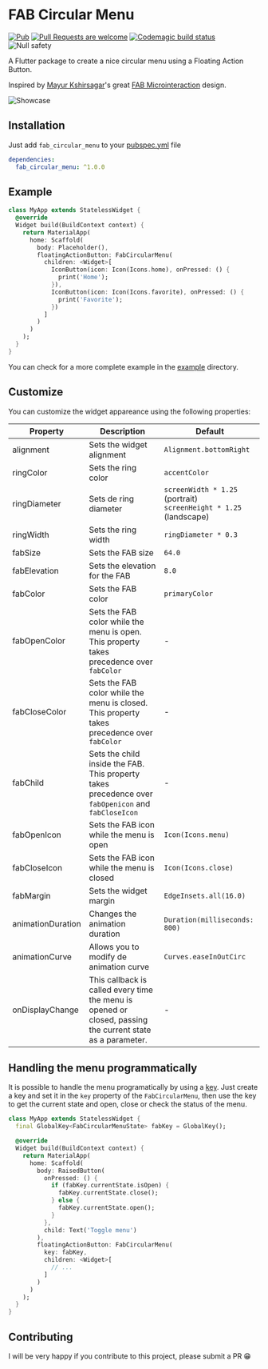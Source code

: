 # FAB Circular Menu 
[![Pub](https://img.shields.io/pub/v/fab_circular_menu.svg)](https://pub.dev/packages/fab_circular_menu)
[![Pull Requests are welcome](https://img.shields.io/badge/license-MIT-blue)](https://github.com/marianocordoba/fab-circular-menu/blob/master/LICENSE)
[![Codemagic build status](https://api.codemagic.io/apps/5cf6ad31434563000a9534d5/5cf6ad31434563000a9534d4/status_badge.svg)](https://codemagic.io/apps/5cf6ad31434563000a9534d5/5cf6ad31434563000a9534d4/latest_build)
![Null safety](https://img.shields.io/badge/null%20safety-true-brightgreen)

A Flutter package to create a nice circular menu using a Floating Action Button.

Inspired by [Mayur Kshirsagar](https://dribbble.com/mayurksgr)'s great [FAB Microinteraction](https://dribbble.com/shots/4354100-Daily-UI-Challenge-Day-75-FAB-Microinteraction) design.

![Showcase](https://i.imgur.com/ErrNnAw.gif)

## Installation

Just add `fab_circular_menu` to your [pubspec.yml](https://flutter.io/using-packages/) file

```yml
dependencies:
  fab_circular_menu: ^1.0.0
```

## Example

```dart
class MyApp extends StatelessWidget {
  @override
  Widget build(BuildContext context) {
    return MaterialApp(
      home: Scaffold(
        body: Placeholder(),
        floatingActionButton: FabCircularMenu(
          children: <Widget>[
            IconButton(icon: Icon(Icons.home), onPressed: () {
              print('Home');
            }),
            IconButton(icon: Icon(Icons.favorite), onPressed: () {
              print('Favorite');
            })
          ]
        )
      )
    );
  }
}
```

You can check for a more complete example in the [example](https://github.com/marianocordoba/fab-circular-menu/tree/master/example) directory.

## Customize

You can customize the widget appareance using the following properties:

| Property  | Description | Default |
|----------|-------------|---------|
| alignment | Sets the widget alignment | `Alignment.bottomRight` |
| ringColor | Sets the ring color | `accentColor` |
| ringDiameter | Sets de ring diameter | `screenWidth * 1.25` (portrait) <br> `screenHeight * 1.25` (landscape) |
| ringWidth | Sets the ring width | `ringDiameter * 0.3` |
| fabSize | Sets the FAB size | `64.0` |
| fabElevation | Sets the elevation for the FAB | `8.0` |
| fabColor | Sets the FAB color | `primaryColor` |
| fabOpenColor | Sets the FAB color while the menu is open. This property takes precedence over `fabColor` | - |
| fabCloseColor | Sets the FAB color while the menu is closed. This property takes precedence over `fabColor` | - |
| fabChild | Sets the child inside the FAB. This property takes precedence over `fabOpenicon` and `fabCloseIcon` | - |
| fabOpenIcon | Sets the FAB icon while the menu is open | `Icon(Icons.menu)` |
| fabCloseIcon | Sets the FAB icon while the menu is closed | `Icon(Icons.close)` |
| fabMargin | Sets the widget margin | `EdgeInsets.all(16.0)` |
| animationDuration | Changes the animation duration | `Duration(milliseconds: 800)` |
| animationCurve | Allows you to modify de animation curve | `Curves.easeInOutCirc` |
| onDisplayChange | This callback is called every time the menu is opened or closed, passing the current state as a parameter. | - |

## Handling the menu programmatically

It is possible to handle the menu programatically by using a [key](https://api.flutter.dev/flutter/foundation/Key-class.html). Just create a key and set it in the `key` property of the `FabCircularMenu`, then use the key to get the current state and open, close or check the status of the menu.

```dart
class MyApp extends StatelessWidget {
  final GlobalKey<FabCircularMenuState> fabKey = GlobalKey();

  @override
  Widget build(BuildContext context) {
    return MaterialApp(
      home: Scaffold(
        body: RaisedButton(
          onPressed: () {
            if (fabKey.currentState.isOpen) {
              fabKey.currentState.close();
            } else {
              fabKey.currentState.open();
            }
          },
          child: Text('Toggle menu')
        ),
        floatingActionButton: FabCircularMenu(
          key: fabKey,
          children: <Widget>[
            // ...
          ]
        )
      )
    );
  }
}
```

## Contributing

I will be very happy if you contribute to this project, please submit a PR 😁
